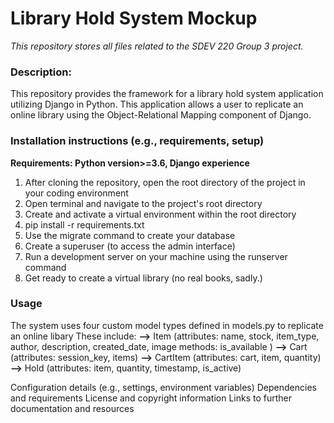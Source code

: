 # Library Hold System Mockup
_This repository stores all files related to the SDEV 220 Group 3 project._

### Description:
This repository provides the framework for a library hold system application utilizing Django in Python. 
This application allows a user to replicate an online library using the Object-Relational Mapping component of Django.

### Installation instructions (e.g., requirements, setup)
__Requirements: Python version>=3.6, Django experience__
1. After cloning the repository, open the root directory of the project in your coding environment
2. Open terminal and navigate to the project's root directory
3. Create and activate a virtual environment within the root directory
4. pip install -r requirements.txt
5. Use the migrate command to create your database
6. Create a superuser (to access the admin interface)
7. Run a development server on your machine using the runserver command
8. Get ready to create a virtual library (no real books, sadly.)


### Usage
The system uses four custom model types defined in models.py to replicate an online libary
These include:
__-->__ Item (attributes: name, stock, item_type, author, description, created_date, image
        methods: is_available
)
__-->__ Cart (attributes: session_key, items)
__-->__ CartItem (attributes: cart, item, quantity)
__-->__ Hold (attributes: item, quantity, timestamp, is_active)




Configuration details (e.g., settings, environment variables)
Dependencies and requirements
License and copyright information
Links to further documentation and resources